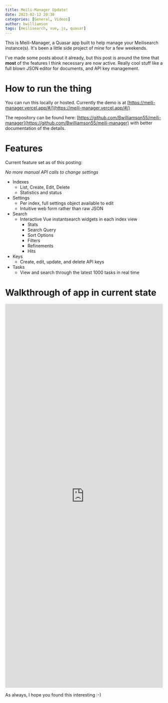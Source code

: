 ```yaml
---
title: Meili-Manager Update!
date: 2023-02-12 20:30
categories: [General, Videos]
author: bwilliamson
tags: [meilisearch, vue, js, quasar]
---
```


This is Meili-Manager, a Quasar app built to help manage your Meilisearch instance(s). It's been a little side project of mine for a few weekends.

I've made some posts about it already, but this post is around the time that **most** of the features I think necessary are now active. Really cool stuff like a full blown JSON editor for documents, and API key management.

# How to run the thing

You can run this locally or hosted. Currently the demo is at [https://meili-manager.vercel.app/#/](https://meili-manager.vercel.app/#/)

The repository can be found here: [https://github.com/Bwilliamson55/meili-manager](https://github.com/Bwilliamson55/meili-manager) with better documentation of the details.

# Features

Current feature set as of this posting:

_No more manual API calls to change settings_

- Indexes
  - List, Create, Edit, Delete
  - Statistics and status
- Settings
  - Per index, full settings object available to edit
  - Intuitive web form rather than raw JSON
- Search
  - Interactive Vue instantsearch widgets in each index view
    - Stats
    - Search Query
    - Sort Options
    - Filters
    - Refinements
    - Hits
- Keys
  - Create, edit, update, and delete API keys
- Tasks
  - View and search through the latest 1000 tasks in real time

# Walkthrough of app in current state

<div style="position: relative; padding-bottom: 5%; height: 30vh;"><iframe src="https://www.loom.com/embed/3e36443768e3453996f99ab596234174" frameborder="0" webkitallowfullscreen mozallowfullscreen allowfullscreen style="position: absolute; top: 0; left: 0; width: 100%; height: 100%;"></iframe></div>

As always, I hope you found this interesting :-)
